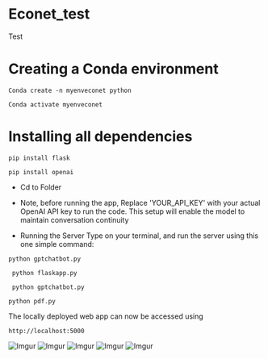 # Econet_test
Test
# Creating a Conda environment
```
Conda create -n myenveconet python
```
```
Conda activate myenveconet
```

# Installing  all dependencies

```
pip install flask 
```

```
pip install openai
```


- Cd to Folder
- Note, before running the app,  Replace 'YOUR_API_KEY' with your actual OpenAI API key to run the code. This setup will enable the model to maintain conversation continuity

- Running the Server
  Type on your terminal, and run the server using this one simple command:
```
python gptchatbot.py
```
```
 python flaskapp.py
```
```
 python gptchatbot.py
```
```
python pdf.py
```




The locally deployed web app can now be accessed using
```
http://localhost:5000
```






![Imgur](https://imgur.com/eMivn9j.png)
![Imgur](https://imgur.com/s3rYNm1.png)
![Imgur](https://imgur.com/5785IX5.png)
![Imgur](https://imgur.com/gdytFGv.png)
![Imgur](https://imgur.com/cUXh4Oh.png)
